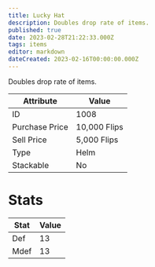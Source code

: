 ```yaml
---
title: Lucky Hat
description: Doubles drop rate of items.
published: true
date: 2023-02-28T21:22:33.000Z
tags: items
editor: markdown
dateCreated: 2023-02-16T00:00:00.000Z
---
```


Doubles drop rate of items.

|Attribute|Value|
|-|-|
|ID|1008|
|Purchase Price|10,000 Flips|
|Sell Price|5,000 Flips|
|Type|Helm|
|Stackable|No|

# Stats
|Stat|Value|
|-|-|
|Def|13|
|Mdef|13|
